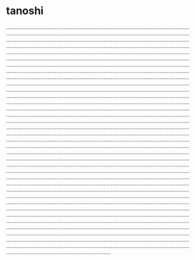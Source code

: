 # tanoshi
.......................................................................................................................................................................................................................................................................................................................................................................................................................................................................................................................................................................................................................................................................................................................................................................................................................................................................................................................................................................................................................................................................................................................................................................................................................................................................................................................................................................................................................................................................................................................................................................................................................................................................................................................................................................................................................................................................................................................................................................................................................................................................................................................................................................................................................................................................................................................................................................................................................................................................................................................................................................................................................................................................................................................................................................................................................................................................................................................................................................................................................................................................................................................................................................................................................................................................................................................................................................................................................................................................................................................................................................................................................................................................................................................................................................................................................................................................................................................................................................................................................................................................................................................................................................................................................................................................................................................................................................................................................................................................................................................................................................................................................................................................................................................